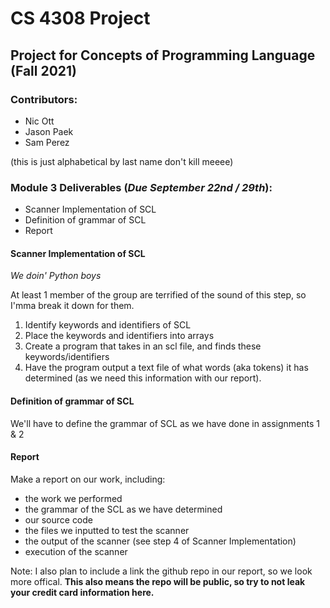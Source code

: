 # CS 4308 Project
## Project for Concepts of Programming Language (Fall 2021)

### Contributors:
- Nic Ott
- Jason Paek
- Sam Perez

(this is just alphabetical by last name don't kill meeee)

### Module 3 Deliverables (***Due September 22nd / 29th***):
- Scanner Implementation of SCL
- Definition of grammar of SCL
- Report

#### Scanner Implementation of SCL

*We doin' Python boys*

At least 1 member of the group are terrified of the sound of this step, so I'mma break it down for them.
1. Identify keywords and identifiers of SCL
2. Place the keywords and identifiers into arrays
3. Create a program that takes in an scl file, and finds these keywords/identifiers
4. Have the program output a text file of what words (aka tokens) it has determined (as we need this information with our report).

#### Definition of grammar of SCL
We'll have to define the grammar of SCL as we have done in assignments 1 & 2

#### Report
Make a report on our work, including:
- the work we performed
- the grammar of the SCL as we have determined
- our source code
- the files we inputted to test the scanner
- the output of the scanner (see step 4 of Scanner Implementation)
- execution of the scanner

Note: I also plan to include a link the github repo in our report, so we look more offical. **This also means the repo will be public, so try to not leak your credit card information here.**
